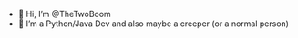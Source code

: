- 👋 Hi, I’m @TheTwoBoom
- 👀 I’m a Python/Java Dev and also maybe a creeper (or a normal person)
<!---
TheTwoBoom/TheTwoBoom is a ✨ special ✨ repository because its `README.md` (this file) appears on your GitHub profile.
You can click the Preview link to take a look at your changes.
--->
